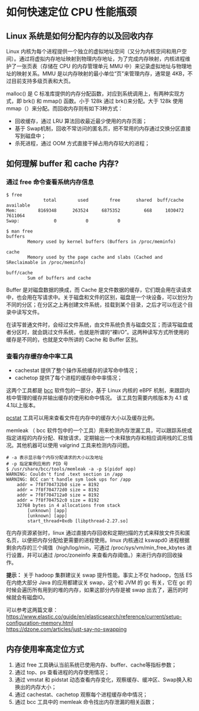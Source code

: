 # 如何快速定位 CPU 性能瓶颈

## Linux 系统是如何分配内存的以及回收内存
Linux 内核为每个进程提供一个独立的虚拟地址空间（又分为内核空间和用户空间）。通过将虚拟内存地址映射到物理内存地址，为了完成内存映射，内核进程维护了一张页表（存储在 CPU 的内存管理单元 MMU 中）来记录虚拟地址与物理地址的映射关系。MMU 是以内存映射的最小单位“页”来管理内存，通常是 4KB，不过目前支持多级页表和大页。
  
malloc() 是 C 标准库提供的内存分配函数，对应到系统调用上，有两种实现方式，即 brk()  和 mmap() 函数。小于 128k 通过 brk()来分配。大于 128k 使用 mmap（）来分配。而回收内存则有如下3种方式：
 * 回收缓存，通过 LRU 算法回收最近最少使用的内存页面；
 * 基于 Swap机制，回收不常访问的匿名页，把不常用的内存通过交换分区直接写到磁盘中；
 * 杀死进程，通过 OOM 方式直接干掉占用内存较大的进程；


## 如何理解 buffer 和 cache 内存?
### 通过 free 命令查看系统内存信息
```
$ free
              total        used        free      shared  buff/cache   available
Mem:        8169348      263524     6875352         668     1030472     7611064
Swap:             0           0           0

$ man free
buffers
        Memory used by kernel buffers (Buffers in /proc/meminfo)

cache  
        Memory used by the page cache and slabs (Cached and SReclaimable in /proc/meminfo)

buff/cache
        Sum of buffers and cache
```
Buffer 是对磁盘数据的换成，而 Cache 是文件数据的缓存，它们既会用在读请求中，也会用在写请求中。关于磁盘和文件的区别，磁盘是一个块设备，可以划分为不同的分区；在分区之上再创建文件系统，挂载到某个目录，之后才可以在这个目录中读写文件。
  
在读写普通文件时，会经过文件系统，由文件系统负责与磁盘交互；而读写磁盘或者分区时，就会跳过文件系统，也就是所谓的“裸I/O”。这两种读写方式所使用的缓存是不同的，也就是文中所讲的 Cache 和 Buffer 区别。


### 查看内存缓存命中率工具
 * cachestat 提供了整个操作系统缓存的读写命中情况；
 * cachetop 提供了每个进程的缓存命中率情况；

这两个工具都是 [bcc](https://github.com/iovisor/bcc) 软件包的一部分，基于 Linux 内核的 eBPF 机制，来跟踪内核中管理的缓存并输出缓存的使用和命中情况。
该工具包需要内核版本为 4.1 或 4.1以上版本。

[pcstat](https://github.com/tobert/pcstat) 工具可以用来查看文件在内存中的缓存大小以及缓存比例。

memleak （ bcc 软件包中的一个工具）用来检测内存泄漏工具，可以跟踪系统或指定进程的内存分配、释放请求，定期输出一个未释放内存和相应调用栈的汇总情况。其他机器可以使用 valgrind 工具来检测内存问题。
```
# -a 表示显示每个内存分配请求的大小以及地址
# -p 指定案例应用的 PID 号
$ /usr/share/bcc/tools/memleak -a -p $(pidof app)
WARNING: Couldn't find .text section in /app
WARNING: BCC can't handle sym look ups for /app
    addr = 7f8f704732b0 size = 8192
    addr = 7f8f704772d0 size = 8192
    addr = 7f8f704712a0 size = 8192
    addr = 7f8f704752c0 size = 8192
    32768 bytes in 4 allocations from stack
        [unknown] [app]
        [unknown] [app]
        start_thread+0xdb [libpthread-2.27.so] 

```

在内存资源紧张时，linux 通过直接内存回收和定期扫描的方式来释放文件页和匿名页，以便把内存分配给更需要的进程使用。linux 内核通过 kswapd0 进程根据剩余内存的三个阈值（high/log/min，可通过 /proc/sys/vm/min_free_kbytes 进行设置，并可以通过 /proc/zoneinfo 来查看内存阈值。）来进行内存的回收操作。

**提示：** 关于 hadoop 集群建议关 swap 提升性能。事实上不仅 hadoop，包括 ES 在内绝大部分 Java 的应用都建议关 swap，这个和 JVM 的 gc 有关，它在 gc 的时候会遍历所有用到的堆的内存，如果这部分内存是被 swap 出去了，遍历的时候就会有磁盘IO。
  
可以参考这两篇文章：  
https://www.elastic.co/guide/en/elasticsearch/reference/current/setup-configuration-memory.html  
https://dzone.com/articles/just-say-no-swapping  

## 内存使用率高定位方式
1. 通过 free 工具确认当前系统已使用内存、buffer、cache等指标参数；
2. 通过 top、ps 查看进程的内存使用情况；
3. 通过 vmstat 和 pidstat 动态查看内存变化，观察缓存、缓冲区、Swap换入和换出的内存大小；
4. 通过 cachestat、cachetop 观察每个进程缓存命中情况；
5. 通过 bcc 工具中的 memleak 命令找出内存泄漏的相关函数；
